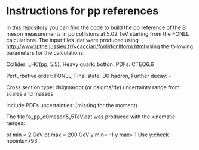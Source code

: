 # Instructions for pp references
In this repository you can find the code to build the pp reference of the B meson measurements in pp collisions at 5.02 TeV starting from the FONLL calculations. The input files .dat were produced using http://www.lpthe.jussieu.fr/~cacciari/fonll/fonllform.html using the following parameters for the calculations:

Collider: LHC(pp, 5.5), Heavy quark: botton ,PDFs: CTEQ6.6

Perturbative order: FONLL, Final state: D0 hadron, Further decay: -

Cross section type: dsigma/dpt (or dsigma/dy) uncertainty range from scales and masses

Include PDFs uncertainties: (missing for the moment)

The file fo_pp_d0meson5_5TeV.dat was produced with the kinematic ranges:

pt min = 2 GeV
pt max = 200 GeV
y min= -1
y max= 1
Use y:check
npoints=793
